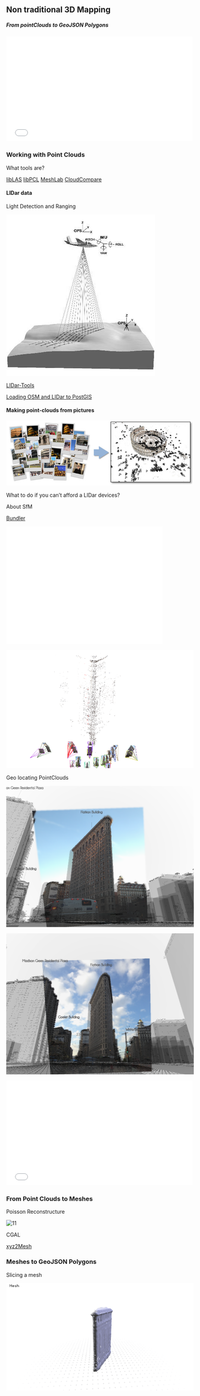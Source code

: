 ## Non traditional 3D Mapping
##### From pointClouds to GeoJSON Polygons

<iframe src="//player.vimeo.com/video/111857991" width="500" height="281" frameborder="0" webkitallowfullscreen mozallowfullscreen allowfullscreen></iframe>

### Working with Point Clouds

What tools are?

[libLAS](http://www.liblas.org/)
[libPCL](http://pointclouds.org/)
[MeshLab](http://meshlab.sourceforge.net/)
[CloudCompare](http://www.danielgm.net/cc/)

#### LIDar data

Light Detection and Ranging

![00](images/00.jpg)

[LIDar-Tools](https://github.com/tangrams/LIDar-tools)

[Loading OSM and LIDar to PostGIS](https://gist.github.com/patriciogonzalezvivo/229c5cd4001c2ed45ec6)

#### Making point-clouds from pictures

![01](images/01.jpg)

What to do if you can’t afford a LIDar devices?

About SfM

[Bundler](http://www.cs.cornell.edu/~snavely/bundler/)

<iframe width="420" height="315" src="//www.youtube.com/embed/vpTEobpYoTg" frameborder="0" allowfullscreen></iframe>

![01](images/01a.gif)

Geo locating PointClouds

![06](images/06.png)

![09](images/09.png)

<iframe src="//player.vimeo.com/video/110926839" width="500" height="281" frameborder="0" webkitallowfullscreen mozallowfullscreen allowfullscreen></iframe>

### From Point Clouds to Meshes

Poisson Reconstructure

![11](images/11.gif)

CGAL

[xyz2Mesh](https://github.com/tangrams/LIDar-tools/tree/master/xyz2mesh)

### Meshes to GeoJSON Polygons

Slicing a mesh 

![13](images/13.gif)



